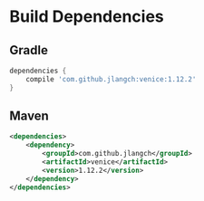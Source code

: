 # Build Dependencies


## Gradle

```groovy
dependencies {
    compile 'com.github.jlangch:venice:1.12.2'
}
```

## Maven

```xml
<dependencies>
    <dependency>
        <groupId>com.github.jlangch</groupId>
        <artifactId>venice</artifactId>
        <version>1.12.2</version>
    </dependency>
</dependencies>
```
